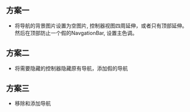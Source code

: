
## 方案一

* 将导航的背景图片设置为空图片, 控制器视图四周延伸，或者只有顶部延伸。然后在顶部防止一个假的NavgationBar, 设置主色调。

## 方案二

* 将需要隐藏的控制器隐藏原有导航，添加假的导航

## 方案三

* 移除和添加导航
